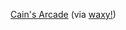 ---
layout: post
wordpress_id: 1448
wordpress_url: http://noesbueno.com/?p=1448
date: '2012-04-10 11:20:38 -0500'
date_gmt: '2012-04-10 16:20:38 -0500'
body: |
  <p><a href="http://vimeo.com/40000072">Cain's Arcade</a> <span class="via">(via <a href="http://waxy.org/">waxy!</a>)</span></p>
---
